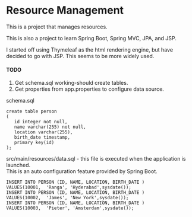 # Resource Management
This is a project that manages resources.  

This is also a project to learn Spring Boot, Spring MVC, JPA, and JSP.  
    
I started off using Thymeleaf as the html rendering engine, but have decided to go with JSP. This seems to be more
widely used.  

#### TODO
1. Get schema.sql working-should create tables.
2. Get properties from app.properties to configure data source.

schema.sql
```$xslt
create table person
(
   id integer not null,
   name varchar(255) not null,
   location varchar(255),
   birth_date timestamp,
   primary key(id)
);
```
src/main/resources/data.sql - this file is executed when the application is launched.  
This is an auto configuration feature provided by Spring Boot.
```$xslt
INSERT INTO PERSON (ID, NAME, LOCATION, BIRTH_DATE ) 
VALUES(10001,  'Ranga', 'Hyderabad',sysdate());
INSERT INTO PERSON (ID, NAME, LOCATION, BIRTH_DATE ) 
VALUES(10002,  'James', 'New York',sysdate());
INSERT INTO PERSON (ID, NAME, LOCATION, BIRTH_DATE ) 
VALUES(10003,  'Pieter', 'Amsterdam',sysdate());
```

